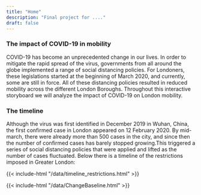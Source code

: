 ```yaml
---
title: "Home"
description: "Final project for ...."
draft: false
---
```


### The impact of COVID-19 in mobility
COVID-19 has become an unprecedented change in our lives.  In order to mitigate the rapid spread of the virus,  governments from all around the globe implemented a range of social distancing policies. For Londoners, these legislations started at the beginning of March 2020, and currently, some are still in force. All of these distancing policies resulted in reduced mobility across the different London Boroughs. Throughout this interactive storyboard we will analyze the impact of COVID-19 on London mobility.

### The timeline
Although the virus was first identified in December 2019 in Wuhan, China, the first confirmed case in London appeared on 12 February 2020. By mid-march, there were already more than 500 cases in the city, and since then the number of confirmed cases has barely stopped growing.This triggered a series of social distancing policies that were applied and lifted as the number of cases fluctuated. Below there is a timeline of the restrictions imposed in Greater London:


{{< include-html "/data/timeline_restrictions.html" >}}



{{< include-html "/data/ChangeBaseline.html" >}}